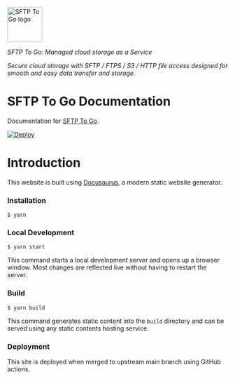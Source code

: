 <a href="https://sftptogo.com/"><img alt="SFTP To Go logo" src="https://sftptogo.com/images/logo.svg" height="80" /></a>

_SFTP To Go: Managed cloud storage as a Service_

*Secure cloud storage with SFTP / FTPS / S3 / HTTP file access designed for smooth and easy data transfer and storage.*

SFTP To Go Documentation
========================

Documentation for [SFTP To Go](https://sftptogo.com).

[![Deploy](https://github.com/crazyantlabs/sftptogo-docs/actions/workflows/deploy.yml/badge.svg)](https://github.com/crazyantlabs/sftptogo-docs/actions/workflows/deploy.yml)

# Introduction

This website is built using [Docusaurus](https://docusaurus.io/), a modern static website generator.

### Installation

```
$ yarn
```

### Local Development

```
$ yarn start
```

This command starts a local development server and opens up a browser window. Most changes are reflected live without having to restart the server.

### Build

```
$ yarn build
```

This command generates static content into the `build` directory and can be served using any static contents hosting service.

### Deployment

This site is deployed when merged to upstream main branch using GitHub actions.
